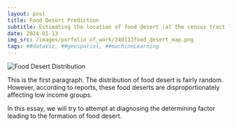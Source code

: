 ```yaml
---
layout: post
title: Food Desert Prediction
subtitle: Estimating the location of food desert (at the census tract level) using social-demographic data
date: 2024-01-13
img_src: /images/porfolio_of_work/240113food_desert_map.png
tags: ##dataViz, ##geospatial, ##machineLearning
---
```



![Food Desert Distribution](/images/porfolio_of_work/240113food_desert_map.png)

This is the first paragraph. The distribution of food desert is fairly random. However, according to reports, these food deserts are disproportionately affecting low income groups.

In this essay, we will try to attempt at diagnosing the determining factor leading to the formation of food desert.